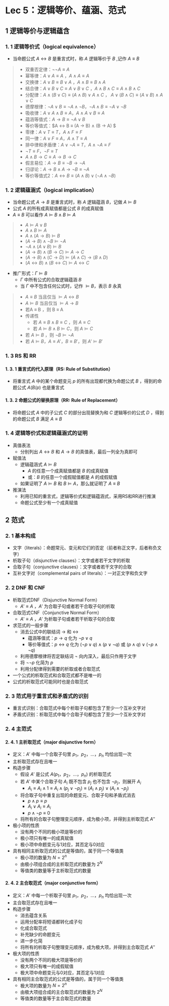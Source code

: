 # Lec 5：逻辑等价、蕴涵、范式
## 1 逻辑等价与逻辑蕴含
### 1. 1 逻辑等价式（logical equivalence）
* 当命题公式 $A ↔ B$ 是重言式时，称 $A$ 逻辑等价于 $B$ ,记作 $A ≡ B$
> * 双重否定律：$¬¬A ≡ A$
> * 幂等律：$A ∨ A ≡ A$ ，$A ∧ A ≡ A$ 
> * 交换律：$A ∨ B ≡ B ∨ A$ ，$A ∧ B ≡ B ∧ A$
> * 结合律：$A ∨ B ∨ C ≡ A ∨ B ∨ C$ ，$A ∧ B ∧ C ≡ A ∧ B ∧ C$
> * 分配律：$A ∧ (B ∨ C) ≡ (A ∧ B) ∨ A ∧ C$ ， $A ∨ (B ∧ C) ≡ (A ∨ B) ∧ A ∨ C$
> * 德摩根律：$¬ A ∨ B ≡ ¬A ∧ ¬B， ¬ A ∧ B ≡ ¬A ∨ ¬B$
> * 吸收律：$A ∨ A ∧ B ≡ A， A ∧ A ∨ B ≡ A$
> * 蕴涵等值式：$A → B ≡ ¬A ∨ B$
> * 等价等值式：$A ↔ B ≡ (A → B) ∧ (B → A) $
> * 零律：$A ∨ T ≡ T， A ∧ F ≡ F$
> * 同一律：$A ∨ F ≡ A， A ∧ T ≡ A$
> * 排中律和矛盾律：$A ∨ ¬A ≡ T， A ∧ ¬A ≡ F$
> * $¬T ≡ F，¬F ≡ T$
> * $A ∧ B → C ≡ A → B → C$
> * 假言易位：$A → B ≡ ¬B → ¬A$
> * 归谬论：$A → B ∧ A → ¬B ≡ ¬A$
> * 等价等值式2：$A ↔ B ≡ (A ∧ B) ∨ (¬A ∧ ¬B)$
    
### 1. 2 逻辑蕴涵式（logical implication）
* 当命题公式 $A → B$ 是重言式时，称 $A$ 逻辑蕴涵 $B$，记做 $A ⊨ B$
* 公式 $A$ 的所有成真赋值都是公式 $B$ 的成真赋值
* $A ≡ B$ 可以看作 $A ⊨ B∧B ⊨ A$
  
> * $A ⊨ A ∨ B$
> * $A ∧ B ⊨ A$
> * $A ∧ (A → B) ⊨ B$
> * $(A → B) ∧ ¬B ⊨ ¬A$
> * $¬A ∧ (A ∨ B) ⊨ B$
> * $(A → B) ∧ (B → C) ⊨ A → C$
> * $(A → B) ∧ (C → D) ⊨ (A ∧ C) → (B ∧ D)$
> * $(A ↔ B) ∧ (B ↔ C) ⊨ A ↔ C$

* 推广形式：$Γ ⊨ B$
  * $Γ$ 中所有公式的合取逻辑蕴涵 $B$
  * 当 $Γ$ 中不包含任何公式时，记作 $⊨ B$，表示 $B$ 永真

> * $A ≡ B$ 当且仅当 $⊨ A ↔ B$
> * $A ⊨ B$ 当且仅当 $⊨ A → B$
> * 若A ≡ B ，则 B ≡ A
> * 传递性
>   * 若 $A ≡ B ∧ B ≡ C$ ，则 $A ≡ C$
>   * 若 $A ⊨ B ∧ B ⊨ C$，则 $A ⊨ C$
> * 若 $A ⊨ B$ ，则 $¬B ⊨ ¬A$
> * 若 $A ⊨ B ，A ≡ A'， B ≡ B'$，则 $A' ⊨ B'$

### 1. 3 RS 和 RR
#### 1. 3. 1 重言式的代入原理（RS: Rule of Substitution）
* 将重言式 $A$ 中的某个命题变元 $p$ 的所有出现都代换为命题公式 $B$ ，得到的命题公式 $A(B/p)$ 也是重言式
#### 1. 3. 2 命题公式的替换原理（RR: Rule of Replacement）
* 将命题公式 $A$ 中的子公式 $C$ 的部分出现替换为和 $C$ 逻辑等价的公式 $D$ ，得到的命题公式 $B$ 满足 $A ≡ B$

### 1. 4 逻辑等价式和逻辑蕴涵式的证明
* 真值表法
  * 分别列出 $A ↔ B$ 和 $A → B$ 的真值表，最后一列全为真即可
* 赋值法
  * 逻辑蕴涵式 $A ⊨ B$
    * $A$ 的任意一个成真赋值都是 $B$ 的成真赋值
    * 或：$B$ 的任意一个成假赋值都是 $A$ 的成假赋值
  * 如果证明了 $A ⊨ B$ 和 $B ⊨ A$，那么就证明了 $A ≡ B$
* 推演法
  * 利用已知的重言式，逻辑等价式和逻辑蕴涵式，采用RS和RR进行推演
  * 命题公式至少有一个成真赋值

## 2 范式
### 2. 1 基本构成
* 文字（literals）：命题常元、变元和它们的否定（前者称正文字，后者称负文字）
* 析取子句（disjunctive clauses）：文字或者若干文字的析取
* 合取子句（conjunctive clauses）：文字或者若干文字的合取
* 互补文字对（complemental pairs of literals）：一对正文字和负文字
### 2. 2 DNF 和 CNF
* 析取范式DNF（Disjunctive Normal Form）
  * $A' ≡ A$ ，$A'$ 为合取子句或者若干合取子句的析取
* 合取范式CNF（Conjunctive Normal Form）
  * $A' ≡ A$ ，$A'$ 为析取子句或者若干析取子句的合取
* 求范式的一般步骤
  * 消去公式中的联结词 $→$ 和 $↔$
    * 蕴涵等值式：$p → q$ 化为 $¬p ∨ q$
    * 等价等值式：$p ↔ q$ 化为 $(¬p ∨ q) ∧ (p ∨ ¬q)$ 或 $(p ∧ q) ∨ (¬p ∧ ¬q)$
  * 利用德摩根律将否定联结词 $¬$ 向内深入，最后只作用于文字
  * 将 $¬¬p$ 化简为 $p$
  * 利用分配律得到需要的析取或者合取范式
* 一个公式的析取范式和合取范式都不是唯一的
* 公式的析取范式可能同时也是合取范式
### 2. 3 范式用于重言式和矛盾式的识别
* 重言式识别：合取范式中每个析取子句都包含了至少一个互补文字对
* 矛盾式识别：析取范式中每个合取子句都包含了至少一个互补文字对

### 2. 4 主范式
#### 2. 4. 1 主析取范式（major disjunctive form）
  * 定义：$A'$ 中每一个合取子句里 $p_1，p_2，…，p_n$ 均恰出现一次
  * 主析取范式存在且唯一
  * 构造步骤
    * 假设 $A'$ 是公式 $A(p_1，p_2，…，p_n)$ 的析取范式
    * 若 $A'$ 中某个合取子句 $A_i$ 既不包含 $p_j$ 也不包含 $¬p_j$，则展开 $A_i$
      * $A_i ≡ A_i ∧ 1 ≡ A_i ∧ (p_j ∨ ¬p_j) ≡ (A_i ∧ p_j) ∨ (A_i ∧ ¬p_j)$
    * 将合取子句中重复出现的命题变元、合取子句和矛盾式消去
      * $p ∧ p ≡ p$
      * $A_i ∨ A_i ≡ A_i$      
      * $p ∧ ¬p ≡ 0$
    * 将所有的合取子句整理变元顺序，成为极小项，并得到主析取范式 $A''$
  * 极小项的性质
    * 没有两个不同的极小项是等价的
    * 极小项只有唯一的成真赋值
    * 极小项中命题变元与1对应，其否定与0对应
  * 具有相同主析取范式的公式是等值的，属于同一个等值类
      * 极小项的数量为 $N = 2^n$
      * 由极小项组合成的主析取范式的数量为 $2^N$
      * 等值类的数量等于主析取范式的数量

#### 2. 4. 2 主合取范式（major conjunctive form）
  * 定义：$A'$ 中每一个析取子句里 $p_1，p_2，…，p_n$ 均恰出现一次
  * 主合取范式存在且唯一
  * 构造步骤
    * 消去蕴含关系
    * 运用分配率将短语都转化成子句
    * 化成合取范式
    * 补充缺少的命题变元
    * 进一步化简
    * 将所有的析取子句整理变元顺序，成为极大项，并得到主合取范式 $A''$
  * 极大项的性质
    * 没有两个不同的极大项是等价的
    * 极大项只有唯一的成假赋值
    * 极大项中命题变元与0对应，其否定与1对应
  * 具有相同主合取范式的公式是等值的，属于同一个等值类
    * 极大项的数量为 $N = 2^n$
    * 由极大项组合成的主合取范式的数量为 $2^N$
    * 等值类的数量等于主合取范式的数量